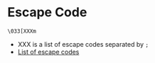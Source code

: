 # Escape Code

```
\033[XXXm
```

- XXX is a list of escape codes separated by `;`
- [List of escape codes](https://en.wikipedia.org/wiki/ANSI_escape_code)
